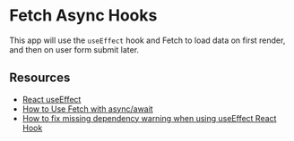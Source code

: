 # Fetch Async Hooks

This app will use the `useEffect` hook and Fetch to load data on first render, and then on user form submit later.

## Resources

- [React useEffect](https://reactjs.org/docs/hooks-effect.html)
- [How to Use Fetch with async/await](https://dmitripavlutin.com/javascript-fetch-async-await/)
- [How to fix missing dependency warning when using useEffect React Hook](https://stackoverflow.com/questions/55840294/how-to-fix-missing-dependency-warning-when-using-useeffect-react-hook)
